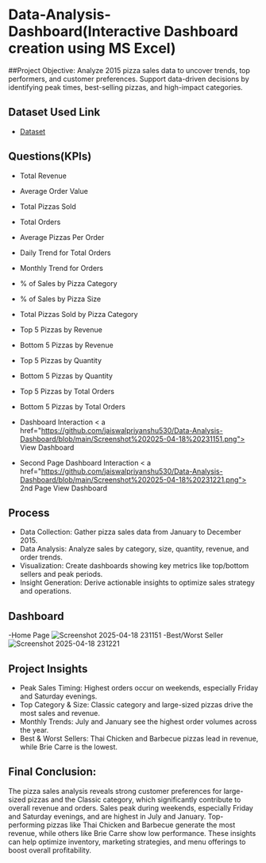 # Data-Analysis-Dashboard(Interactive Dashboard creation using MS Excel)
##Project Objective:
Analyze 2015 pizza sales data to uncover trends, top performers, and customer preferences.
Support data-driven decisions by identifying peak times, best-selling pizzas, and high-impact categories.

## Dataset Used Link
- <a href="https://github.com/jaiswalpriyanshu530/Data-Analysis-Dashboard/blob/main/pizza_sales_excel_file.xlsx">Dataset</a>

## Questions(KPIs)
- Total Revenue
- Average Order Value
- Total Pizzas Sold
- Total Orders
- Average Pizzas Per Order
- Daily Trend for Total Orders
- Monthly Trend for Orders
- % of Sales by Pizza Category
- % of Sales by Pizza Size
- Total Pizzas Sold by Pizza Category
- Top 5 Pizzas by Revenue
- Bottom 5 Pizzas by Revenue
- Top 5 Pizzas by Quantity
- Bottom 5 Pizzas by Quantity
- Top 5 Pizzas by Total Orders
- Bottom 5 Pizzas by Total Orders

- Dashboard Interaction < a href="https://github.com/jaiswalpriyanshu530/Data-Analysis-Dashboard/blob/main/Screenshot%202025-04-18%20231151.png"> View Dashboard</a>
- Second Page Dashboard Interaction < a href="https://github.com/jaiswalpriyanshu530/Data-Analysis-Dashboard/blob/main/Screenshot%202025-04-18%20231221.png"> 2nd Page View Dashboard</a>

## Process
- Data Collection: Gather pizza sales data from January to December 2015.
- Data Analysis: Analyze sales by category, size, quantity, revenue, and order trends.
- Visualization: Create dashboards showing key metrics like top/bottom sellers and peak periods.
- Insight Generation: Derive actionable insights to optimize sales strategy and operations.

## Dashboard
-Home Page
![Screenshot 2025-04-18 231151](https://github.com/user-attachments/assets/bca4b5a5-6552-43cc-8c83-a5ccda2eb190)
-Best/Worst Seller
![Screenshot 2025-04-18 231221](https://github.com/user-attachments/assets/2b086f85-54fb-4d1d-9c8c-10b72ccbaad5)

## Project Insights
- Peak Sales Timing: Highest orders occur on weekends, especially Friday and Saturday evenings.
- Top Category & Size: Classic category and large-sized pizzas drive the most sales and revenue.
- Monthly Trends: July and January see the highest order volumes across the year.
- Best & Worst Sellers: Thai Chicken and Barbecue pizzas lead in revenue, while Brie Carre is the lowest.

## Final Conclusion:
The pizza sales analysis reveals strong customer preferences for large-sized pizzas and the Classic category, which significantly contribute to overall revenue and orders. Sales peak during weekends, especially Friday and Saturday evenings, and are highest in July and January. Top-performing pizzas like Thai Chicken and Barbecue generate the most revenue, while others like Brie Carre show low performance. These insights can help optimize inventory, marketing strategies, and menu offerings to boost overall profitability.


